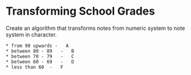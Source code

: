 # Transforming School Grades

Create an algorithm that transforms notes from numeric system to note system in character.

    * from 90 upwards -   A
    * between 80 - 89   -   B
    * between 70 - 79   -   C
    * between 60 - 69   -   D
    * less than 60  -   F